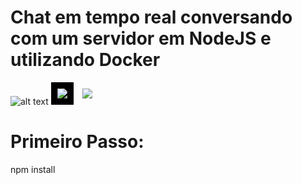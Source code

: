 # Chat em tempo real conversando com um servidor em NodeJS e utilizando Docker

![alt text]()
    <img src="https://nodejs.org/static/images/logo.svg" style="max-width: 40%;
    background: #000;
    padding: 2%;" >
    <img src="https://www.mundodocker.com.br/wp-content/uploads/2015/06/docker_facebook_share.png" style="max-width: 40%;
    padding: 2%;" >
# Primeiro Passo:
npm install
#
